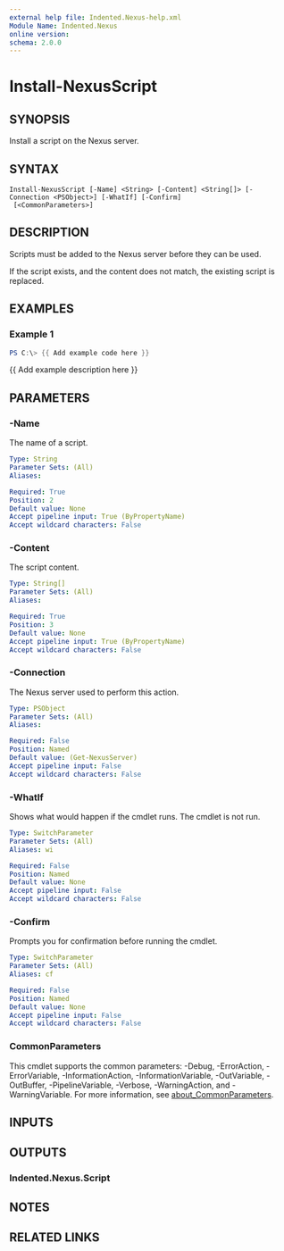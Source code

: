 ```yaml
---
external help file: Indented.Nexus-help.xml
Module Name: Indented.Nexus
online version:
schema: 2.0.0
---
```


# Install-NexusScript

## SYNOPSIS
Install a script on the Nexus server.

## SYNTAX

```
Install-NexusScript [-Name] <String> [-Content] <String[]> [-Connection <PSObject>] [-WhatIf] [-Confirm]
 [<CommonParameters>]
```

## DESCRIPTION
Scripts must be added to the Nexus server before they can be used.

If the script exists, and the content does not match, the existing script is replaced.

## EXAMPLES

### Example 1
```powershell
PS C:\> {{ Add example code here }}
```

{{ Add example description here }}

## PARAMETERS

### -Name
The name of a script.

```yaml
Type: String
Parameter Sets: (All)
Aliases:

Required: True
Position: 2
Default value: None
Accept pipeline input: True (ByPropertyName)
Accept wildcard characters: False
```

### -Content
The script content.

```yaml
Type: String[]
Parameter Sets: (All)
Aliases:

Required: True
Position: 3
Default value: None
Accept pipeline input: True (ByPropertyName)
Accept wildcard characters: False
```

### -Connection
The Nexus server used to perform this action.

```yaml
Type: PSObject
Parameter Sets: (All)
Aliases:

Required: False
Position: Named
Default value: (Get-NexusServer)
Accept pipeline input: False
Accept wildcard characters: False
```

### -WhatIf
Shows what would happen if the cmdlet runs.
The cmdlet is not run.

```yaml
Type: SwitchParameter
Parameter Sets: (All)
Aliases: wi

Required: False
Position: Named
Default value: None
Accept pipeline input: False
Accept wildcard characters: False
```

### -Confirm
Prompts you for confirmation before running the cmdlet.

```yaml
Type: SwitchParameter
Parameter Sets: (All)
Aliases: cf

Required: False
Position: Named
Default value: None
Accept pipeline input: False
Accept wildcard characters: False
```

### CommonParameters
This cmdlet supports the common parameters: -Debug, -ErrorAction, -ErrorVariable, -InformationAction, -InformationVariable, -OutVariable, -OutBuffer, -PipelineVariable, -Verbose, -WarningAction, and -WarningVariable. For more information, see [about_CommonParameters](http://go.microsoft.com/fwlink/?LinkID=113216).

## INPUTS

## OUTPUTS

### Indented.Nexus.Script
## NOTES

## RELATED LINKS
